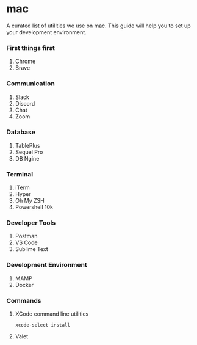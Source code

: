 # mac
A curated list of utilities we use on mac. This guide will help you to set up your development environment.

### First things first
1. Chrome
2. Brave

### Communication
1. Slack
2. Discord
3. Chat
4. Zoom

### Database
1. TablePlus
2. Sequel Pro
3. DB Ngine

### Terminal
1. iTerm
2. Hyper
3. Oh My ZSH
4. Powershell 10k


### Developer Tools
1. Postman
2. VS Code
3. Sublime Text

### Development Environment
1. MAMP
2. Docker

### Commands
1. XCode command line utilities
    ```
    xcode-select install
    ```
2. Valet
